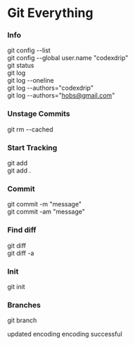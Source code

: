 ﻿# Git Everything   
   
### Info   
git config --list   
git config --global user.name "codexdrip"   
git status   
git log   
git log --oneline   
git log --authors="codexdrip"   
git log --authors="hobs@gmail.com"   
   
   
### Unstage Commits   
git rm --cached <file>   


### Start Tracking
git add <file>   
git add .   

   
### Commit   
git commit -m "message"   
git commit -am "message"

### Find diff   
git diff   
git diff -a   




### Init   
git init   


### Branches   
git branch   

updated encoding
encoding successful
